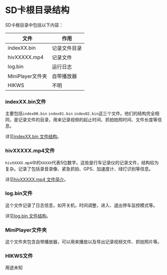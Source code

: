 # SD卡根目录结构

SD卡根目录中包括以下内容：

| 文件 | 作用 |
| ---- | ---- |
| indexXX.bin | 记录文件目录 |
| hivXXXXX.mp4 | 记录文件 |
| log.bin | 运行日志 |
| MiniPlayer文件夹 | 自带播放器 |
| HIKWS | 不明 |

### indexXX.bin文件

主要包括`index00.bin` `index01.bin` `index02.bin`这三个文件。他们的结构完全相同，是记录文件的目录，用来记录视频的起止时间、抓拍拍照时间、文件长度等信息。

详见[indexXX.bin 文件结构](./index.md)。

### hivXXXXX.mp4文件

`hivXXXXX.mp4`中的`XXXXX`代表5位数字。这些是行车记录仪的记录文件，结构较为复杂。记录了包括录音录像、紧急抓拍、GPS、加速度计、绿灯识别等信息。

详见[hivXXXXX.mp4 文件简介](./hiv_mp4.md)。

### log.bin文件

这个文件记录了日志信息，如开关机，时间调整，进入、退出停车监控模式等。

详见[log.bin 文件结构](./log.md)。

### MiniPlayer文件夹

这个文件夹包含自带播放器，可以用来播放以及导出记录视频文件、抓拍照片等。

### HIKWS文件

用途未知
